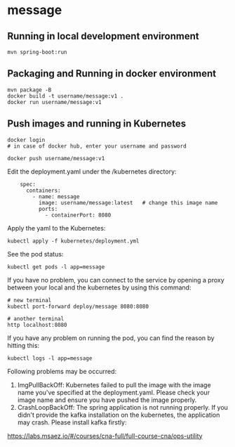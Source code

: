 # message

## Running in local development environment

```
mvn spring-boot:run
```

## Packaging and Running in docker environment

```
mvn package -B
docker build -t username/message:v1 .
docker run username/message:v1
```

## Push images and running in Kubernetes

```
docker login 
# in case of docker hub, enter your username and password

docker push username/message:v1
```

Edit the deployment.yaml under the /kubernetes directory:
```
    spec:
      containers:
        - name: message
          image: username/message:latest   # change this image name
          ports:
            - containerPort: 8080

```

Apply the yaml to the Kubernetes:
```
kubectl apply -f kubernetes/deployment.yml
```

See the pod status:
```
kubectl get pods -l app=message
```

If you have no problem, you can connect to the service by opening a proxy between your local and the kubernetes by using this command:
```
# new terminal
kubectl port-forward deploy/message 8080:8080

# another terminal
http localhost:8080
```

If you have any problem on running the pod, you can find the reason by hitting this:
```
kubectl logs -l app=message
```

Following problems may be occurred:

1. ImgPullBackOff:  Kubernetes failed to pull the image with the image name you've specified at the deployment.yaml. Please check your image name and ensure you have pushed the image properly.
1. CrashLoopBackOff: The spring application is not running properly. If you didn't provide the kafka installation on the kubernetes, the application may crash. Please install kafka firstly:

https://labs.msaez.io/#/courses/cna-full/full-course-cna/ops-utility

